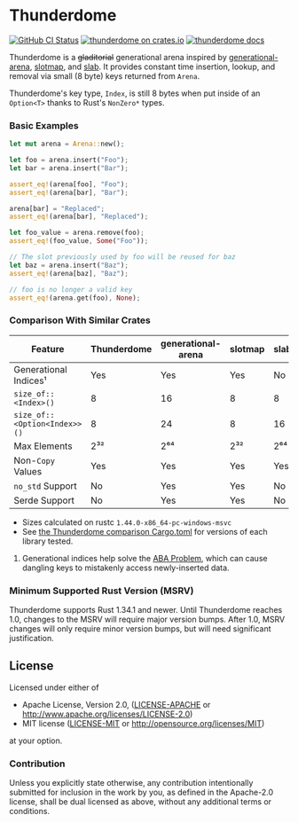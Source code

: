 # Thunderdome

[![GitHub CI Status](https://github.com/LPGhatguy/thunderdome/workflows/CI/badge.svg)](https://github.com/LPGhatguy/thunderdome/actions)
[![thunderdome on crates.io](https://img.shields.io/crates/v/thunderdome.svg)](https://crates.io/crates/thunderdome)
[![thunderdome docs](https://img.shields.io/badge/docs-docs.rs-orange.svg)](https://docs.rs/thunderdome)

Thunderdome is a ~~gladitorial~~ generational arena inspired by
[generational-arena](https://crates.io/crates/generational-arena),
[slotmap](https://crates.io/crates/slotmap), and
[slab](https://crates.io/crates/slab). It provides constant time insertion,
lookup, and removal via small (8 byte) keys returned from `Arena`.

Thunderdome's key type, `Index`, is still 8 bytes when put inside of an
`Option<T>` thanks to Rust's `NonZero*` types.

### Basic Examples

```rust
let mut arena = Arena::new();

let foo = arena.insert("Foo");
let bar = arena.insert("Bar");

assert_eq!(arena[foo], "Foo");
assert_eq!(arena[bar], "Bar");

arena[bar] = "Replaced";
assert_eq!(arena[bar], "Replaced");

let foo_value = arena.remove(foo);
assert_eq!(foo_value, Some("Foo"));

// The slot previously used by foo will be reused for baz
let baz = arena.insert("Baz");
assert_eq!(arena[baz], "Baz");

// foo is no longer a valid key
assert_eq!(arena.get(foo), None);
```

### Comparison With Similar Crates

| Feature                      | Thunderdome | generational-arena | slotmap | slab |
|------------------------------|-------------|--------------------|---------|------|
| Generational Indices¹        | Yes         | Yes                | Yes     | No   |
| `size_of::<Index>()`         | 8           | 16                 | 8       | 8    |
| `size_of::<Option<Index>>()` | 8           | 24                 | 8       | 16   |
| Max Elements                 | 2³²         | 2⁶⁴                | 2³²     | 2⁶⁴  |
| Non-`Copy` Values            | Yes         | Yes                | Yes     | Yes  |
| `no_std` Support             | No          | Yes                | Yes     | No   |
| Serde Support                | No          | Yes                | Yes     | No   |

* Sizes calculated on rustc `1.44.0-x86_64-pc-windows-msvc`
* See [the Thunderdome comparison
  Cargo.toml](https://github.com/LPGhatguy/thunderdome/blob/main/comparison/Cargo.toml)
  for versions of each library tested.

1. Generational indices help solve the [ABA
   Problem](https://en.wikipedia.org/wiki/ABA_problem), which can cause dangling
   keys to mistakenly access newly-inserted data.

### Minimum Supported Rust Version (MSRV)

Thunderdome supports Rust 1.34.1 and newer. Until Thunderdome reaches 1.0,
changes to the MSRV will require major version bumps. After 1.0, MSRV changes
will only require minor version bumps, but will need significant justification.

## License

Licensed under either of

 * Apache License, Version 2.0, ([LICENSE-APACHE](LICENSE-APACHE) or http://www.apache.org/licenses/LICENSE-2.0)
 * MIT license ([LICENSE-MIT](LICENSE-MIT) or http://opensource.org/licenses/MIT)

at your option.

### Contribution
Unless you explicitly state otherwise, any contribution intentionally submitted for inclusion in the work by you, as defined in the Apache-2.0 license, shall be dual licensed as above, without any additional terms or conditions.
